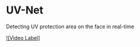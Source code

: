 # UV-Net
Detecting UV protection area on the face in real-time

[![Video Label]](https://youtu.be/kuygdQ6AbaE)
